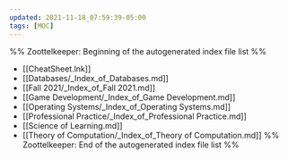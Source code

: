 ```yaml
---
updated: 2021-11-18_07:59:39-05:00
tags: [MOC]
---
```

%% Zoottelkeeper: Beginning of the autogenerated index file list  %%
-  [[CheatSheet.lnk]]
-  [[Databases/_Index_of_Databases.md]]
-  [[Fall 2021/_Index_of_Fall 2021.md]]
-  [[Game Development/_Index_of_Game Development.md]]
-  [[Operating Systems/_Index_of_Operating Systems.md]]
-  [[Professional Practice/_Index_of_Professional Practice.md]]
-  [[Science of Learning.md]]
-  [[Theory of Computation/_Index_of_Theory of Computation.md]]
%% Zoottelkeeper: End of the autogenerated index file list  %%
